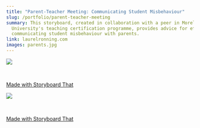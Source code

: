 ```yaml
---
title: "Parent-Teacher Meeting: Communicating Student Misbehaviour"
slug: /portfolio/parent-teacher-meeting
summary: This storyboard, created in collaboration with a peer in Moreland
  University's teaching certification programme, provides advice for effectively
  communicating student misbehaviour with parents.
link: laurelronning.com
images: parents.jpg
---
```

<a href="https://www.storyboardthat.com/storyboards/ji-ae/parent-teacher-meeting--communicating-student-misbehaviour">

<img src="http://sbt.blob.core.windows.net/storyboards/ji-ae/parent-teacher-meeting--communicating-student-misbehaviour.png" /></a>

<br>

<a href="https://www.storyboardthat.com">Made with Storyboard That</a>

<a href="https://www.storyboardthat.com/storyboards/ji-ae/parent-teacher-meeting--communicating-student-misbehaviour-2">

<img src="http://sbt.blob.core.windows.net/storyboards/ji-ae/parent-teacher-meeting--communicating-student-misbehaviour-2.png" /></a>

<br>

<a href="https://www.storyboardthat.com">Made with Storyboard That</a>